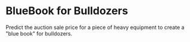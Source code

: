 # BlueBook for Bulldozers
 Predict the auction sale price for a piece of heavy equipment to create a "blue book" for bulldozers.
